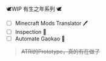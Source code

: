 🕊WIP 有生之年系列 🕊
- [ ] Minecraft Mods Translator 🖊
- [ ] Inspection 👀
- [ ] Automate Gaokao 📕
> ~~ATRI的Prototype，真的有在做了~~
